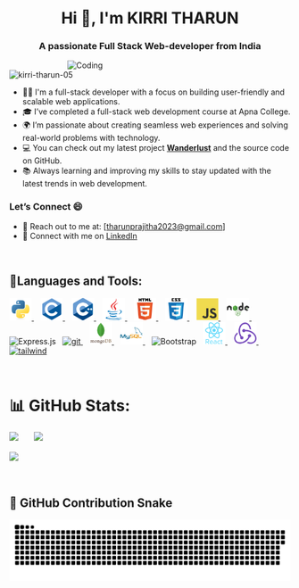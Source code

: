 <h1 align="center">Hi 👋, I'm KIRRI THARUN</h1>

<h3 align="center">A passionate Full Stack Web-developer from India</h3>
<img align="right" alt="Coding" width="400" src="https://img.freepik.com/premium-photo/young-man-working-his-laptop-with-code-screen-him_885831-155857.jpg?ga=GA1.1.2124741752.1729874977&semt=ais_hybrid"/>
            
<p align="left"> <img src="https://komarev.com/ghpvc/?username=kirri-tharun-05&label=Profile%20views&color=0e75b6&style=flat" alt="kirri-tharun-05" /> </p>

- 👨‍💻 I'm a full-stack developer with a focus on building user-friendly and scalable web applications.
- 🎓 I’ve completed a full-stack web development course at Apna College.
- 🌍 I’m passionate about creating seamless web experiences and solving real-world problems with technology.
- 💻 You can check out my latest project **[Wanderlust](https://wanderlust-qb7l.onrender.com/listings)** and the source code on GitHub.
- 📚 Always learning and improving my skills to stay updated with the latest trends in web development.


### Let’s Connect 😄
- 📧 Reach out to me at: [tharunprajitha2023@gmail.com]
- 🔗 Connect with me on [LinkedIn](https://www.linkedin.com/in/kirri-tharun-a3b43124b/)
<br/>
<h2 align="left">🚀Languages and Tools:</h2>
<p align="left"> 


 <a href="https://www.python.org" target="_blank" rel="noreferrer"> <img src="https://raw.githubusercontent.com/devicons/devicon/master/icons/python/python-original.svg" alt="python" width="40" height="40"/> </a> &nbsp;&nbsp;
<a href="https://www.cprogramming.com/" target="_blank" rel="noreferrer"> <img src="https://raw.githubusercontent.com/devicons/devicon/master/icons/c/c-original.svg" alt="c" width="40" height="40"/> </a> &nbsp;&nbsp;
<a href="https://www.w3schools.com/cpp/" target="_blank" rel="noreferrer"> <img src="https://raw.githubusercontent.com/devicons/devicon/master/icons/cplusplus/cplusplus-original.svg" alt="cplusplus" width="40" height="40"/> </a> &nbsp;&nbsp;
 <a href="https://www.java.com" target="_blank" rel="noreferrer"> <img src="https://raw.githubusercontent.com/devicons/devicon/master/icons/java/java-original.svg" alt="java" width="40" height="40"/> </a> &nbsp;&nbsp;
<a href="https://www.w3.org/html/" target="_blank" rel="noreferrer"> <img src="https://raw.githubusercontent.com/devicons/devicon/master/icons/html5/html5-original-wordmark.svg" alt="html5" width="40" height="40"/> </a>&nbsp;&nbsp;
<a href="https://www.w3schools.com/css/" target="_blank" rel="noreferrer"> <img src="https://raw.githubusercontent.com/devicons/devicon/master/icons/css3/css3-original-wordmark.svg" alt="css3" width="40" height="40"/> </a> &nbsp;&nbsp;
 <a href="https://developer.mozilla.org/en-US/docs/Web/JavaScript" target="_blank" rel="noreferrer"> <img src="https://raw.githubusercontent.com/devicons/devicon/master/icons/javascript/javascript-original.svg" alt="javascript" width="40" height="40"/> </a> &nbsp;&nbsp;
 <a href="https://nodejs.org" target="_blank" rel="noreferrer"> <img src="https://raw.githubusercontent.com/devicons/devicon/master/icons/nodejs/nodejs-original-wordmark.svg" alt="nodejs" width="40" height="40"/> </a> &nbsp;&nbsp;
![Express.js](https://img.shields.io/badge/express.js-%23404d59.svg?style=flat&logo=express&logoColor=%2361DAFB)&nbsp;&nbsp;
<a href="https://git-scm.com/" target="_blank" rel="noreferrer"> <img src="https://www.vectorlogo.zone/logos/git-scm/git-scm-icon.svg" alt="git" width="40" height="40"/> </a> &nbsp;&nbsp;
 <a href="https://www.mongodb.com/" target="_blank" rel="noreferrer"> <img src="https://raw.githubusercontent.com/devicons/devicon/master/icons/mongodb/mongodb-original-wordmark.svg" alt="mongodb" width="40" height="40"/> </a> &nbsp;&nbsp;
 <a href="https://www.mysql.com/" target="_blank" rel="noreferrer"> <img src="https://raw.githubusercontent.com/devicons/devicon/master/icons/mysql/mysql-original-wordmark.svg" alt="mysql" width="40" height="40"/> </a> &nbsp;&nbsp;
![Bootstrap](https://img.shields.io/badge/bootstrap-%238511FA.svg?style=flat&logo=bootstrap&logoColor=white)&nbsp;&nbsp;
 <a href="https://reactjs.org/" target="_blank" rel="noreferrer"> <img src="https://raw.githubusercontent.com/devicons/devicon/master/icons/react/react-original-wordmark.svg" alt="react" width="40" height="40"/> </a> &nbsp;&nbsp;
<a href="https://redux.js.org" target="_blank" rel="noreferrer"> <img src="https://raw.githubusercontent.com/devicons/devicon/master/icons/redux/redux-original.svg" alt="redux" width="40" height="40"/> </a>&nbsp;&nbsp;
 <a href="https://tailwindcss.com/" target="_blank" rel="noreferrer"> <img src="https://www.vectorlogo.zone/logos/tailwindcss/tailwindcss-icon.svg" alt="tailwind" width="40" height="40"/> </a> </p>&nbsp;&nbsp;



<!-- <p><img align="left" src="https://github-readme-stats.vercel.app/api/top-langs?username=kirri-tharun-05&show_icons=true&locale=en&layout=compact" alt="kirri-tharun-05" /></p>

<p>&nbsp;<img align="center" src="https://github-readme-stats.vercel.app/api?username=kirri-tharun-05&show_icons=true&locale=en" alt="kirri-tharun-05" /></p>

<p><img align="center" src="https://github-readme-streak-stats.herokuapp.com/?user=kirri-tharun-05&" alt="kirri-tharun-05" /></p> -->

# 📊 GitHub Stats:
![](https://github-readme-stats.vercel.app/api/top-langs/?username=kirri-tharun-05&theme=highcontrast&hide_border=false&include_all_commits=false&count_private=false&layout=compact) &nbsp; &nbsp; &nbsp;
![](https://github-readme-stats.vercel.app/api?username=kirri-tharun-05&theme=highcontrast&hide_border=false&include_all_commits=false&count_private=false)<br/><br/>
![](https://github-readme-streak-stats.herokuapp.com/?user=kirri-tharun-05&theme=highcontrast&hide_border=false)<br/>
<!--<picture>
  <source media="(prefers-color-scheme: dark)" srcset="https://raw.githubusercontent.com/Kirri-Tharun-05/Kirri-Tharun-05/output/github-snake-dark.svg" />
  <source media="(prefers-color-scheme: light)" srcset="https://raw.githubusercontent.com/Kirri-Tharun-05/Kirri-Tharun-05/output/github-snake.svg" />
  <img alt="github-snake" src="https://raw.githubusercontent.com/Kirri-Tharun-05/Kirri-Tharun-05/output/github-snake.svg" />
</picture> -->
<br>
<h2>🐍 GitHub Contribution Snake</h2>  
<!--
#### 🌞 Light Mode:  
![GitHub Snake Light](https://raw.githubusercontent.com/Kirri-Tharun-05/Kirri-Tharun-05/output/github-snake.svg)  
 🌙 Dark Mode:  -->
 
![GitHub Snake Dark](https://raw.githubusercontent.com/Kirri-Tharun-05/Kirri-Tharun-05/output/github-snake-dark.svg)  

